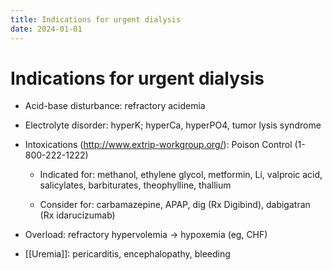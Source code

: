 ```yaml
---
title: Indications for urgent dialysis
date: 2024-01-01
---
```

# Indications for urgent dialysis

* Acid-base disturbance: refractory acidemia

* Electrolyte disorder: hyperK; hyperCa, hyperPO4, tumor lysis syndrome

* Intoxications (http://www.extrip-workgroup.org/): Poison Control (1-800-222-1222)

	* Indicated for: methanol, ethylene glycol, metformin, Li, valproic acid, salicylates, barbiturates, theophylline, thallium

	* Consider for: carbamazepine, APAP, dig (Rx Digibind), dabigatran (Rx idarucizumab)

* Overload: refractory hypervolemia → hypoxemia (eg, CHF)

* [[Uremia]]: pericarditis, encephalopathy, bleeding
